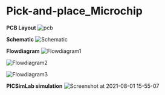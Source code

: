 

# Pick-and-place_Microchip

**PCB Layout**
![pcb](https://user-images.githubusercontent.com/26322085/129810261-117db7fe-0ec7-4696-a3af-e13b8d9fe9f2.png)

**Schematic**
![Schematic](https://user-images.githubusercontent.com/26322085/129810334-9fc52325-3455-45ba-9fb0-9c15f6446541.png)

**Flowdiagram**
![Flowdiagram1](https://user-images.githubusercontent.com/26322085/129810359-8fedfcbc-d425-470a-827c-2df953061c5d.jpeg)

![Flowdiagram2](https://user-images.githubusercontent.com/26322085/129810374-9625ccd7-bbd4-4589-9ca9-f0ef5e77e4c7.jpeg)

![Flowdiagram3](https://user-images.githubusercontent.com/26322085/129810379-d03dcf8b-404b-4967-9795-cdc6409f8dcc.jpeg)

**PICSimLab simulation**
![Screenshot at 2021-08-01 15-55-07](https://user-images.githubusercontent.com/26322085/127773462-8209c729-b7ae-4fb0-8c42-df853d81cdfc.png)

